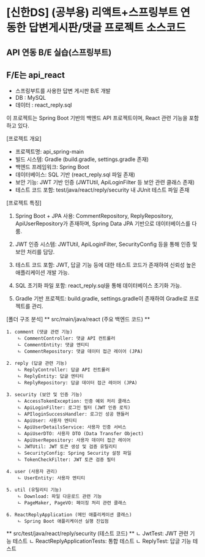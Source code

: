  # [신한DS] (공부용) 리액트+스프링부트 연동한 답변게시판/댓글 프로젝트 소스코드

## API 연동 B/E 실습(스프링부트)
## F/E는 api_react

- 스프링부트를 사용한 답변 게시판 B/E 개발
- DB : MySQL
- 데이터 : react_reply.sql

이 프로젝트는 Spring Boot 기반의 백엔드 API 프로젝트이며, React 관련 기능을 포함하고 있다.

[프로젝트 개요]

- 프로젝트명: api_spring-main
- 빌드 시스템: Gradle (build.gradle, settings.gradle 존재)
- 백엔드 프레임워크: Spring Boot
- 데이터베이스: SQL 기반 (react_reply.sql 파일 존재)
- 보안 기능: JWT 기반 인증 (JWTUtil, ApiLoginFilter 등 보안 관련 클래스 존재)
- 테스트 코드 포함: test/java/react/reply/security 내 JUnit 테스트 파일 존재

[프로젝트 특징]

1. Spring Boot + JPA 사용: CommentRepository, ReplyRepository, ApiUserRepository가 존재하며, Spring Data JPA 기반으로 데이터베이스를 다룸.

2. JWT 인증 시스템: JWTUtil, ApiLoginFilter, SecurityConfig 등을 통해 인증 및 보안 처리를 담당.

3. 테스트 코드 포함: JWT, 답글 기능 등에 대한 테스트 코드가 존재하여 신뢰성 높은 애플리케이션 개발 가능.

4. SQL 초기화 파일 포함: react_reply.sql을 통해 데이터베이스 초기화 가능.

5. Gradle 기반 프로젝트: build.gradle, settings.gradle이 존재하여 Gradle로 프로젝트를 관리.

[폴더 구조 분석]
** src/main/java/react (주요 백엔드 코드) **

    1. comment (댓글 관련 기능)
        ㄴ CommentController: 댓글 API 컨트롤러
        ㄴ CommentEntity: 댓글 엔티티
        ㄴ CommentRepository: 댓글 데이터 접근 레이어 (JPA)

    2. reply (답글 관련 기능)
        ㄴ ReplyController: 답글 API 컨트롤러
        ㄴ ReplyEntity: 답글 엔티티
        ㄴ ReplyRepository: 답글 데이터 접근 레이어 (JPA)

    3. security (보안 및 인증 기능)
        ㄴ AccessTokenException: 인증 예외 처리 클래스
        ㄴ ApiLoginFilter: 로그인 필터 (JWT 인증 로직)
        ㄴ APIloginSuccessHandler: 로그인 성공 핸들러
        ㄴ ApiUser: 사용자 엔티티
        ㄴ ApiUserDetailsService: 사용자 인증 서비스
        ㄴ ApiUserDTO: 사용자 DTO (Data Transfer Object)
        ㄴ ApiUserRepository: 사용자 데이터 접근 레이어
        ㄴ JWTUtil: JWT 토큰 생성 및 검증 유틸리티
        ㄴ SecurityConfig: Spring Security 설정 파일
        ㄴ TokenCheckFilter: JWT 토큰 검증 필터

    4. user (사용자 관리)
        ㄴ UserEntity: 사용자 엔티티

    5. util (유틸리티 기능)
        ㄴ Download: 파일 다운로드 관련 기능
        ㄴ PageMaker, PageVO: 페이징 처리 관련 클래스

    6. ReactReplyApplication (메인 애플리케이션 클래스)
        ㄴ Spring Boot 애플리케이션 실행 진입점

** src/test/java/react/reply/security (테스트 코드) **
ㄴ JwtTest: JWT 관련 기능 테스트
ㄴ ReactReplyApplicationTests: 통합 테스트
ㄴ ReplyTest: 답글 기능 테스트
